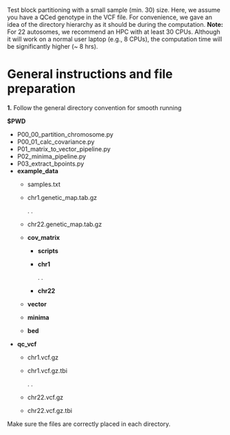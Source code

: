Test block partitioning with a small sample (min. 30) size. Here, we assume you have a QCed genotype in the VCF file. For convenience, we gave an idea of the directory hierarchy as it should be during the computation. **Note:** For 22 autosomes, we recommend an HPC with at least 30 CPUs. Although it will work on a normal user laptop (e.g., 8 CPUs), the computation time will be significantly higher (~ 8 hrs).

# General instructions and file preparation
**1.** Follow the general directory convention for smooth running

**$PWD**
  * P00_00_partition_chromosome.py
  * P00_01_calc_covariance.py
  * P01_matrix_to_vector_pipeline.py
  * P02_minima_pipeline.py
  * P03_extract_bpoints.py
  * **example_data**
      * samples.txt
      * chr1.genetic_map.tab.gz
        
        .
        .
        
      * chr22.genetic_map.tab.gz
      * **cov_matrix**
          * **scripts**
          * **chr1**
            
            .
            .
            
          * **chr22**
      * **vector**
      * **minima**
      * **bed**
  * **qc_vcf**
      * chr1.vcf.gz
      * chr1.vcf.gz.tbi
        
        .
        .
        
      * chr22.vcf.gz
      * chr22.vcf.gz.tbi

Make sure the files are correctly placed in each directory. 
